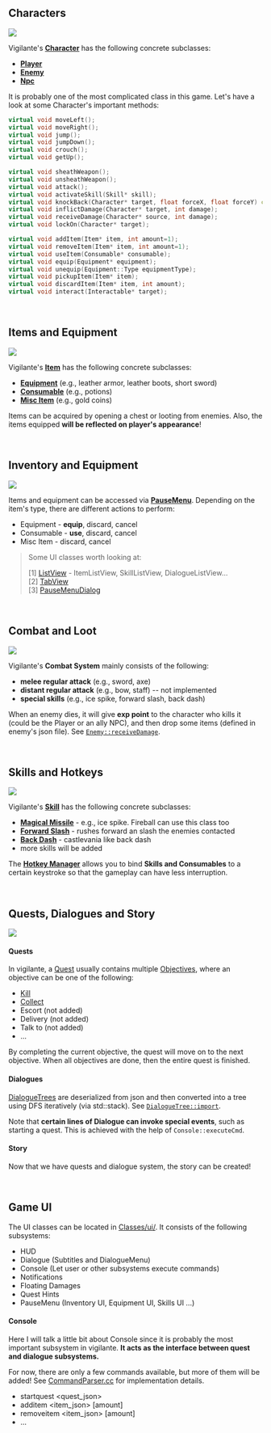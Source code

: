 ## Characters
<img src="/Documentation/images/character.jpg">


Vigilante's **[Character](https://github.com/aesophor/vigilante/blob/master/Classes/character/Character.h)** has the following concrete subclasses:
* **[Player](https://github.com/aesophor/vigilante/blob/master/Classes/character/Player.h)**
* **[Enemy](https://github.com/aesophor/vigilante/blob/master/Classes/character/Enemy.h)**
* **[Npc](https://github.com/aesophor/vigilante/blob/master/Classes/character/Npc.h)**

It is probably one of the most complicated class in this game. Let's have a look at some Character's important methods:
```cpp
virtual void moveLeft();
virtual void moveRight();
virtual void jump();
virtual void jumpDown();
virtual void crouch();
virtual void getUp();

virtual void sheathWeapon();
virtual void unsheathWeapon();
virtual void attack();
virtual void activateSkill(Skill* skill);
virtual void knockBack(Character* target, float forceX, float forceY) const;
virtual void inflictDamage(Character* target, int damage);
virtual void receiveDamage(Character* source, int damage);
virtual void lockOn(Character* target);

virtual void addItem(Item* item, int amount=1);
virtual void removeItem(Item* item, int amount=1);
virtual void useItem(Consumable* consumable);
virtual void equip(Equipment* equipment);
virtual void unequip(Equipment::Type equipmentType);
virtual void pickupItem(Item* item);
virtual void discardItem(Item* item, int amount);
virtual void interact(Interactable* target);
```
<br>

## Items and Equipment
<img src="/Documentation/images/item.png">

Vigilante's **[Item](https://github.com/aesophor/vigilante/blob/master/Classes/item/Item.h)** has the following concrete subclasses:
* **[Equipment](https://github.com/aesophor/vigilante/blob/master/Classes/item/Equipment.h)** (e.g., leather armor, leather boots, short sword)
* **[Consumable](https://github.com/aesophor/vigilante/blob/master/Classes/item/Consumable.h)** (e.g., potions)
* **[Misc Item](https://github.com/aesophor/vigilante/blob/master/Classes/item/MiscItem.h)** (e.g., gold coins)

Items can be acquired by opening a chest or looting from enemies. Also, the items equipped **will be reflected on player's appearance**! 

<br>

## Inventory and Equipment
<img src="/Documentation/images/inventory_equipment.gif">

Items and equipment can be accessed via **[PauseMenu](https://github.com/aesophor/vigilante/blob/master/Classes/ui/pause_menu/PauseMenu.h)**. Depending on the item's type, there are different actions to perform:
* Equipment - **equip**, discard, cancel
* Consumable - **use**, discard, cancel
* Misc Item - discard, cancel

> Some UI classes worth looking at:
> 
> [1] [ListView](https://github.com/aesophor/vigilante/blob/master/Classes/ui/ListView.h) - ItemListView, SkillListView, DialogueListView...    
> [2] [TabView](https://github.com/aesophor/vigilante/blob/master/Classes/ui/TabView.h)    
> [3] [PauseMenuDialog](https://github.com/aesophor/vigilante/blob/master/Classes/ui/pause_menu/PauseMenuDialog.h)    

<br>

## Combat and Loot
<img src="/Documentation/images/combat.gif">

Vigilante's **Combat System** mainly consists of the following:
* **melee regular attack** (e.g., sword, axe)
* **distant regular attack**  (e.g., bow, staff) -- not implemented
* **special skills** (e.g., ice spike, forward slash, back dash)

When an enemy dies, it will give **exp point** to the character who kills it (could be the Player or an ally NPC), and then drop some items (defined in enemy's json file). See [`Enemy::receiveDamage`]([https://github.com/aesophor/vigilante/blob/master/Classes/character/Enemy.cc#L87](https://github.com/aesophor/vigilante/blob/master/Classes/character/Enemy.cc#L87)).

<br>

## Skills and Hotkeys
<img src="/Documentation/images/skill.png">

Vigilante's **[Skill](https://github.com/aesophor/vigilante/blob/master/Classes/item/Item.h)** has the following concrete subclasses:
* **[Magical Missile](https://github.com/aesophor/vigilante/blob/master/Classes/skill/MagicalMissile.h)** - e.g., ice spike. Fireball can use this class too
* **[Forward Slash](https://github.com/aesophor/vigilante/blob/master/Classes/skill/ForwardSlash.h)** - rushes forward an slash the enemies contacted
* **[Back Dash](https://github.com/aesophor/vigilante/blob/master/Classes/skill/BackDash.h)** - castlevania like back dash
* more skills will be added

The **[Hotkey Manager](https://github.com/aesophor/vigilante/blob/master/Classes/input/HotkeyManager.h)** allows you to bind **Skills and Consumables** to a certain keystroke so that the gameplay can have less interruption.

<br>

## Quests, Dialogues and Story
<img src="/Documentation/images/dialogue_quest.gif">

#### Quests
In vigilante, a [Quest](https://github.com/aesophor/vigilante/tree/master/Classes/quest) usually contains multiple [Objectives](https://github.com/aesophor/vigilante/blob/master/Classes/quest/Quest.h#L19), where an objective can be one of the following:
* [Kill](https://github.com/aesophor/vigilante/blob/master/Classes/quest/KillTargetObjective.h)
* [Collect](https://github.com/aesophor/vigilante/blob/master/Classes/quest/CollectItemObjective.h)
* Escort (not added)
* Delivery (not added)
* Talk to (not added)
* ...

By completing the current objective, the quest will move on to the next objective. When all objectives are done, then the entire quest is finished.

#### Dialogues
[DialogueTrees](https://github.com/aesophor/vigilante/blob/master/Classes/gameplay/DialogueTree.h) are deserialized from json and then converted into a tree using DFS iteratively (via std::stack). See [`DialogueTree::import`](https://github.com/aesophor/vigilante/blob/master/Classes/gameplay/DialogueTree.cc#L39).

Note that **certain lines of Dialogue can invoke special events**, such as starting a quest. This is achieved with the help of  `Console::executeCmd`.

#### Story
Now that we have quests and dialogue system, the story can be created!

<br>

## Game UI
The UI classes can be located in [Classes/ui/](https://github.com/aesophor/vigilante/tree/master/Classes/ui/). It consists of the following subsystems:
* HUD
* Dialogue (Subtitles and DialogueMenu)
* Console (Let user or other subsystems execute commands)
* Notifications
* Floating Damages
* Quest Hints
* PauseMenu (Inventory UI, Equipment UI, Skills UI ...)

#### Console
Here I will talk a little bit about Console since it is probably the most important subsystem in vigilante. **It acts as the interface between quest and dialogue subsystems.**

For now, there are only a few commands available, but more of them will be added! See [CommandParser.cc](https://github.com/aesophor/vigilante/blob/master/Classes/ui/console/CommandParser.cc) for implementation details.
* startquest \<quest_json\>
* additem \<item_json\> [amount]
* removeitem \<item_json\> [amount]
* ...
